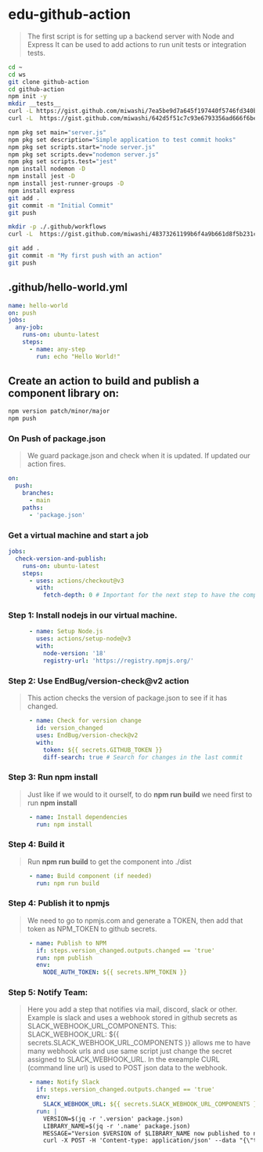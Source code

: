 # edu-github-action

> The first script is for setting up a backend server with Node and Express
> It can be used to add actions to run unit tests or integration tests.
> 

```bash
cd ~
cd ws
git clone github-action
cd github-action
npm init -y
mkdir __tests__
curl -L https://gist.github.com/miwashi/7ea5be9d7a645f197440f5746fd340bc/raw/unit-test.js -o ./__tests__/unit-test.js
curl -L  https://gist.github.com/miwashi/642d5f51c7c93e6793356ad666f6be03/raw/server.js -o server.js

npm pkg set main="server.js"
npm pkg set description="Simple application to test commit hooks"
npm pkg set scripts.start="node server.js" 
npm pkg set scripts.dev="nodemon server.js"
npm pkg set scripts.test="jest"
npm install nodemon -D
npm install jest -D
npm install jest-runner-groups -D
npm install express
git add .
git commit -m "Initial Commit"
git push

mkdir -p ./.github/workflows
curl -L  https://gist.github.com/miwashi/48373261199b6f4a9b661d8f5b231c44/raw/hello-world.yml -o ./.github/workflows/hello-world.yml

git add .
git commit -m "My first push with an action"
git push
```

## .github/hello-world.yml
```yml
name: hello-world
on: push
jobs:
  any-job:
    runs-on: ubuntu-latest
    steps:
      - name: any-step
        run: echo "Hello World!"
```

## Create an action to build and publish a component library on:

```bash
npm version patch/minor/major
npm push
```


### On Push of package.json

> We guard package.json and check when it is updated. If updated our action fires.

```yml
on:
  push:
    branches:
      - main
    paths:
      - 'package.json'
```

### Get a virtual machine and start a job

```yml
jobs:
  check-version-and-publish:
    runs-on: ubuntu-latest
    steps:
      - uses: actions/checkout@v3
        with:
          fetch-depth: 0 # Important for the next step to have the complete git history
```

### Step 1: Install nodejs in our virtual machine.

```yml
      - name: Setup Node.js
        uses: actions/setup-node@v3
        with:
          node-version: '18'
          registry-url: 'https://registry.npmjs.org/'
```

### Step 2: Use EndBug/version-check@v2 action

> This action checks the version of package.json to see if it has changed.

```yml
      - name: Check for version change
        id: version_changed
        uses: EndBug/version-check@v2
        with:
          token: ${{ secrets.GITHUB_TOKEN }}
          diff-search: true # Search for changes in the last commit
```

### Step 3:  Run npm install

> Just like if we would to it ourself, to do **npm run build** we need first to run **npm install**

```yml
      - name: Install dependencies
        run: npm install
```

### Step 4:  Build it

> Run **npm run build** to get the component into ./dist

```yml
      - name: Build component (if needed)
        run: npm run build
```

### Step 4:  Publish it to npmjs

> We need to go to npmjs.com and generate a TOKEN, then add that token as NPM_TOKEN to github secrets.

```yml
      - name: Publish to NPM
        if: steps.version_changed.outputs.changed == 'true'
        run: npm publish
        env:
          NODE_AUTH_TOKEN: ${{ secrets.NPM_TOKEN }}
```

### Step 5: Notify Team:

> Here you add a step that notifies via mail, discord, slack or other.
> Example is slack and uses a webhook stored in github secrets as SLACK_WEBHOOK_URL_COMPONENTS.
> This: SLACK_WEBHOOK_URL: ${{ secrets.SLACK_WEBHOOK_URL_COMPONENTS }} allows me to have many webhook urls and use same script just
> change the secret assigned to SLACK_WEBHOOK_URL.
> In the exeample CURL (command line url) is used to POST json data to the webhook.

```yml
      - name: Notify Slack
        if: steps.version_changed.outputs.changed == 'true'
        env:
          SLACK_WEBHOOK_URL: ${{ secrets.SLACK_WEBHOOK_URL_COMPONENTS }}
        run: |
          VERSION=$(jq -r '.version' package.json)
          LIBRARY_NAME=$(jq -r '.name' package.json)
          MESSAGE="Version $VERSION of $LIBRARY_NAME now published to npmjs."
          curl -X POST -H 'Content-type: application/json' --data "{\"text\":\"${MESSAGE}\"}" $SLACK_WEBHOOK_URL
```
